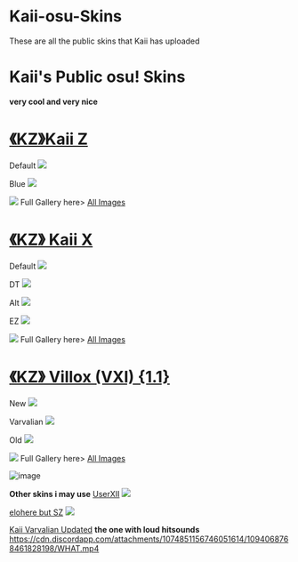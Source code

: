 # Kaii-osu-Skins
These are all the public skins that Kaii has uploaded
# Kaii's Public osu! Skins
**very cool and very nice**

# [《KZ》Kaii Z](https://drive.google.com/drive/folders/1LsZY-1dl3LbEHOw9b9WgHVutiHGSFYbG?usp=share_link)
Default ![](https://i.imgur.com/du4Skhl.jpeg)

Blue ![](https://i.imgur.com/3OaXNOW.jpeg)

![](https://i.imgur.com/XlCLCOb.jpeg)
Full Gallery here> [All Images](https://imgur.com/a/R7wyaJe)

# [《KZ》 Kaii X](https://drive.google.com/drive/folders/1FBIf3KIVdSursbgVeWPDEr2OtgFZZfIt)
Default ![](https://i.imgur.com/SGqufWi.png)

DT ![](https://i.imgur.com/eQGjw5o.png)

Alt ![](https://i.imgur.com/Gur4I0P.png)

EZ ![](https://i.imgur.com/H5cUQyK.png)

![](https://i.imgur.com/d5xRVBJ.png)
Full Gallery here> [All Images](https://imgur.com/a/Vk04o67)

# [《KZ》 Villox (VXI) {1.1}](https://drive.google.com/drive/u/0/folders/1Ogs-ExW1l4a0C1VCIAD8Brrb4iNz1S38)
New ![](https://i.imgur.com/zH1vew9.png)

Varvalian ![](https://i.imgur.com/Bx0s78O.png)

Old ![](https://i.imgur.com/es3rOik.png)

![](https://i.imgur.com/Ps0GYc6.png)
Full Gallery here> [All Images](https://imgur.com/a/PyIVt16)

![image](https://user-images.githubusercontent.com/130193634/230696521-07e87581-a69a-4d9b-9fef-bb12afdeb3ce.png)





**Other skins i may use**
[UserXII](https://drive.google.com/file/d/1UBv2vimEHAg1Bucxa9tlQCv-ftFI7MHm/view?usp=share_link)
![](https://user-images.githubusercontent.com/130193634/230696890-cf782949-d4a5-4dfc-ae18-f06fafe59087.png)

[elohere but SZ](https://drive.google.com/file/d/19x4MmXnAKmXCZdFkdO4440a81VoOgz7P/view?usp=share_link)
![](https://user-images.githubusercontent.com/130193634/230696964-07877fe0-9c34-4169-b81f-66427b795cc3.png)

[Kaii Varvalian Updated](https://drive.google.com/file/d/19SbGt-beDf8bRcY6Y7T_QsMs2XdHlqyI/view?usp=share_link)
**the one with loud hitsounds**
https://cdn.discordapp.com/attachments/1074851156746051614/1094068768461828198/WHAT.mp4



